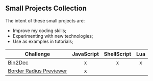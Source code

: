 ## Small Projects Collection

The intent of these small projects are:

- Improve my coding skills;
- Experimenting with new technologies;
- Use as examples in tutorials;

| Challenge | JavaScript | ShellScript | Lua |
| - | :-: | :-: | :-: |
| [Bin2Dec](./bin2dec) | x | x | x |
| [Border Radius Previewer](./border-radius-previewer) | x |  |  |

